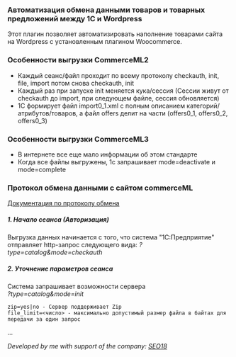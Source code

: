### Автоматизация обмена данными товаров и товарных предложений между 1C и Wordpress

Этот плагин позволяет автоматизировать наполнение товарами сайта на Wordpress с установленным плагином Woocommerce.

### Особенности выгрузки CommerceML2

- Каждый сеанс/файл проходит по всему протоколу checkauth, init, file, import потом снова checkauth, init
- Каждый раз при запуске init меняется кука/сессия (Сессии живут от checkauth до import, при следующем файле, сессия обновляется)
- 1C формирует файл import0_1.xml с полным описанием категорий/атрибутов/товаров, а файл offers делит на части (offers0_1, offers0_2, offers0_3)

### Особенности выгрузки CommerceML3

- В интернете все еще мало информации об этом стандарте
- Когда все файлы выгружены, 1c запрашивает mode=deactivate и mode=complete


### Протокол обмена данными с сайтом commerceML

[Документация по протоколу обмена](http://v8.1c.ru/edi/edi_stnd/131/)

##### 1. Начало сеанса (Авторизация)
Выгрузка данных начинается с того, что система "1С:Предприятие" отправляет http-запрос следующего вида:
_?type=catalog&mode=checkauth_  

##### 2. Уточнение параметров сеанса
Система запрашивает возможности сервера  
_?type=catalog&mode=init_
```
zip=yes|no - Сервер поддерживает Zip
file_limit=<число> - максимально допустимый размер файла в байтах для передачи за один запрос
```
...

_Developed by me with support of the company: [SEO18](//seo18.ru)_
 
